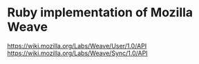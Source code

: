 # Ruby implementation of Mozilla Weave

https://wiki.mozilla.org/Labs/Weave/User/1.0/API
https://wiki.mozilla.org/Labs/Weave/Sync/1.0/API
